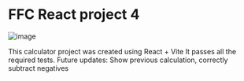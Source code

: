 # FFC React project 4

![image](https://github.com/luke-h42/ffc-calculator/assets/143758363/9c37d163-4a68-483d-9e4a-4532a2271730)

This calculator project was created using React + Vite 
It passes all the required tests.
Future updates: Show previous calculation, correctly subtract negatives
